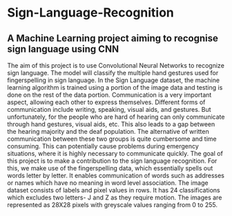 # Sign-Language-Recognition
## A Machine Learning project aiming to recognise sign language using CNN

The aim of this project is to use Convolutional Neural Networks to recognize sign language. The model will classify the multiple hand gestures used for fingerspelling in sign language. In the Sign Language dataset, the machine learning algorithm is trained using a portion of the image data and testing is done on the rest of the data portion. 
Communication is a very important aspect, allowing each other to express themselves. Different forms of communication include writing, speaking, visual aids, and gestures. But unfortunately, for the people who are hard of hearing can only communicate through hand gestures, visual aids, etc. This also leads to a gap between the hearing majority and the deaf population. The alternative of written communication between these two groups is quite cumbersome and time consuming. This can potentially cause problems during emergency situations, where it is highly necessary to communicate quickly.
The goal of this project is to make a contribution to the sign language recognition. For this, we make use of the fingerspelling data, which essentially spells out words letter by letter. It enables communication of words such as addresses or names which have no meaning in word level association. The image dataset consists of labels and pixel values in rows. It has 24 classifications which excludes two letters- J and Z as they require motion. The images are represented as 28X28 pixels with greyscale values ranging from 0 to 255. 
